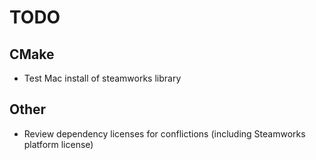 # TODO
## CMake
 - Test Mac install of steamworks library
 
## Other
 - Review dependency licenses for conflictions (including Steamworks platform license)

